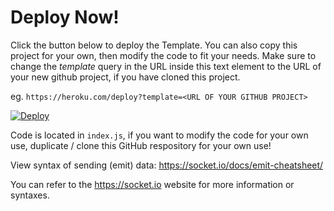 # Deploy Now!

Click the button below to deploy the Template. You can also copy this project for your own, then modify the code to fit your needs. Make sure to change the *template* query in the URL inside this text element to the URL of your new github project, if you have cloned this project.

eg. `https://heroku.com/deploy?template=<URL OF YOUR GITHUB PROJECT>`

[![Deploy](https://www.herokucdn.com/deploy/button.png)](https://heroku.com/deploy?template=https://github.com/BotPixel/Socket.io)

Code is located in `index.js`, if you want to modify the code for your own use, duplicate / clone this GitHub respository for your own use!

View syntax of sending (emit) data: https://socket.io/docs/emit-cheatsheet/

You can refer to the https://socket.io website for more information or syntaxes.

